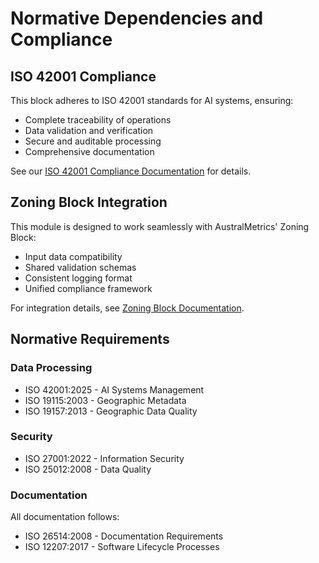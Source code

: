 # Normative Dependencies and Compliance

## ISO 42001 Compliance

This block adheres to ISO 42001 standards for AI systems, ensuring:

- Complete traceability of operations
- Data validation and verification
- Secure and auditable processing
- Comprehensive documentation

See our [ISO 42001 Compliance Documentation](docs/compliance/iso42001_compliance.md) for details.

## Zoning Block Integration

This module is designed to work seamlessly with AustralMetrics' Zoning Block:

- Input data compatibility
- Shared validation schemas
- Consistent logging format
- Unified compliance framework

For integration details, see [Zoning Block Documentation](https://github.com/australmetrics/pascal-zoning-block).

## Normative Requirements

### Data Processing
- ISO 42001:2025 - AI Systems Management
- ISO 19115:2003 - Geographic Metadata
- ISO 19157:2013 - Geographic Data Quality

### Security
- ISO 27001:2022 - Information Security
- ISO 25012:2008 - Data Quality

### Documentation
All documentation follows:
- ISO 26514:2008 - Documentation Requirements
- ISO 12207:2017 - Software Lifecycle Processes
